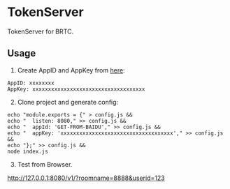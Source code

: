 # TokenServer

TokenServer for BRTC.


## Usage

1. Create AppID and AppKey from [here](https://cloud.baidu.com/doc/RTC/index.html):

```
AppID: xxxxxxxx
AppKey: xxxxxxxxxxxxxxxxxxxxxxxxxxxxxxxxxxxx
```

2. Clone project and generate config:

```
echo "module.exports = {" > config.js &&
echo "  listen: 8080," >> config.js &&
echo "  appId: 'GET-FROM-BAIDU'," >> config.js &&
echo "  appKey: 'xxxxxxxxxxxxxxxxxxxxxxxxxxxxxxxxxxxx'," >> config.js &&
echo "};" >> config.js &&
node index.js
```

3. Test from Browser.

http://127.0.0.1:8080/v1/?roomname=8888&userid=123

